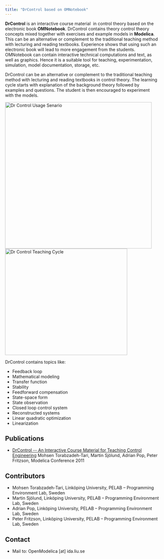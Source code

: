 ```yaml
---
title: "DrControl based on OMNotebook"
---
```


<strong>DrControl</strong> is an interactive course material&nbsp; in control theory based on the electronic book <strong>OMNotebook</strong>.
DrControl contains theory control theory concepts mixed together with exercises and example models in <strong>Modelica</strong>.
This can be an alternative or complement to the traditional teaching method with lecturing and reading textbooks. Experience shows that using such an electronic book will lead to more engagement from the students. OMNotebook can contain interactive technical computations and text, as well as graphics. Hence it is a suitable tool for teaching, experimentation, simulation, model documentation, storage, etc.

DrControl can be an alternative or complement to the traditional teaching method with lecturing and reading textbooks in control theory. The learning cycle starts with explanation of the background theory followed by examples and questions. The student is then encouraged to experiment with the models.

<a title="Dr Control Usage Senario" href="/images/ModelicaTools/Dr%20Control%20Usage.jpg" target="_blank"><img src="/images/ModelicaTools/Dr%20Control%20Usage.jpg" alt="Dr Control Usage Senario" width="480" border="0" /></a>
<a href="/images/ModelicaTools/DrControlTeachingCycle.jpg" target="_blank"><img title="omnotebook" src="/images/ModelicaTools/DrControlTeachingCycle.jpg" alt="Dr Control Teaching Cycle" width="400" height="349" /></a>

DrControl contains topics like:

* Feedback loop
* Mathematical modeling
* Transfer function
* Stability
* Feedforward compensation
* State-space form
* State observation
* Closed loop control system
* Reconstructed systems
* Linear quadratic optimization
* Linearization

## Publications
* [DrControl -- An Interactive Course Material for Teaching Control Engineering](/research/openmodelica/#openmodelica.org:torabzadeh-tari:modelica:2011:drcontrol) Mohsen Torabzadeh-Tari, Martin Sjölund, Adrian Pop, Peter Fritzson, Modelica Conference 2011

## Contributors

* Mohsen Torabzadeh-Tari, Linköping University, PELAB – Programming Environment Lab, Sweden
* Martin Sjölund, Linköping University, PELAB – Programming Environment Lab, Sweden
* Adrian Pop, Linköping University, PELAB – Programming Environment Lab, Sweden
* Peter Fritzson, Linköping University, PELAB – Programming Environment Lab, Sweden

## Contact

* Mail to: OpenModelica [at] ida.liu.se